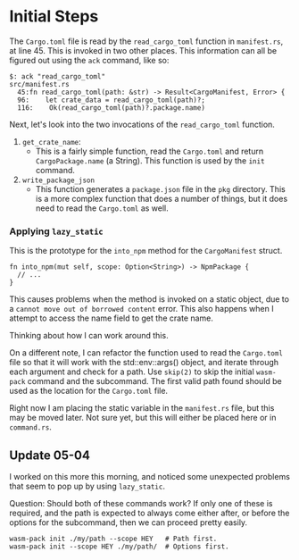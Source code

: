 # Initial Steps

The `Cargo.toml` file is read by the `read_cargo_toml` function in
`manifest.rs`, at line 45. This is invoked in two other places. This
information can all be figured out using the `ack` command, like so:

```
$: ack "read_cargo_toml"
src/manifest.rs
  45:fn read_cargo_toml(path: &str) -> Result<CargoManifest, Error> {
  96:    let crate_data = read_cargo_toml(path)?;
  116:    Ok(read_cargo_toml(path)?.package.name)
```

Next, let's look into the two invocations of the `read_cargo_toml` function.

1.  `get_crate_name`:
    *  This is a fairly simple function, read the `Cargo.toml` and return
       `CargoPackage.name` (a String). This function is used by the `init`
       command.
2.  `write_package_json`
    *  This function generates a `package.json` file in the `pkg` directory.
       This is a more complex function that does a number of things, but it
       does need to read the `Cargo.toml` as well.

### Applying `lazy_static`

This is the prototype for the `into_npm` method for the `CargoManifest` struct.

```
fn into_npm(mut self, scope: Option<String>) -> NpmPackage {
  // ...
}
```

This causes problems when the method is invoked on a static object, due to
a `cannot move out of borrowed content` error. This also happens when I
attempt to access the name field to get the crate name.

Thinking about how I can work around this.

On a different note, I can refactor the function used to read the `Cargo.toml`
file so that it will work with the std::env::args() object, and iterate
through each argument and check for a path. Use `skip(2)` to skip the initial
`wasm-pack` command and the subcommand. The first valid path found should be
used as the location for the `Cargo.toml` file.

Right now I am placing the static variable in the `manifest.rs` file, but this
may be moved later. Not sure yet, but this will either be placed here or in
`command.rs`.

## Update 05-04

I worked on this more this morning, and noticed some unexpected problems
that seem to pop up by using `lazy_static`.

Question: Should both of these commands work? If only one of these is required,
and the path is expected to always come either after, or before the options
for the subcommand, then we can proceed pretty easily.

```
wasm-pack init ./my/path --scope HEY   # Path first.
wasm-pack init --scope HEY ./my/path/  # Options first.
```

